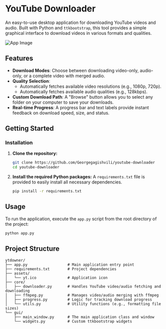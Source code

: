 # YouTube Downloader

An easy-to-use desktop application for downloading YouTube videos and audio.
Built with Python and `ttkbootstrap`, this tool provides a simple graphical interface to download videos in various formats and qualities.

![App Image](https://i.imgur.com/Gao4jIw.png)

## Features

- **Download Modes**: Choose between downloading video-only, audio-only, or a complete video with merged audio.
- **Quality Selection**:
  - Automatically fetches available video resolutions (e.g., 1080p, 720p).
  - Automatically fetches available audio qualities (e.g., 128kbps).
- **Custom Download Path**: A "Browse" button allows you to select any folder on your computer to save your downloads.
- **Real-time Progress**: A progress bar and text labels provide instant feedback on download speed, size, and status.

## Getting Started

### Installation

1.  **Clone the repository:**

    ```bash
    git clone https://github.com/Georgegagishvili/youtube-downloader
    cd youtube-downloader
    ```

2.  **Install the required Python packages:**
    A `requirements.txt` file is provided to easily install all necessary dependencies.
    ```bash
    pip install -r requirements.txt
    ```

## Usage

To run the application, execute the `app.py` script from the root directory of the project:

```bash
python app.py
```

## Project Structure

```
ytdowner/
├── app.py                  # Main application entry point
├── requirements.txt        # Project dependencies
├── assets/
│   └── yt.ico              # Application icon
├── core/
│   ├── downloader.py       # Handles YouTube video/audio fetching and downloading
│   ├── ffmpeg.py           # Manages video/audio merging with ffmpeg
│   ├── progress.py         # Logic for tracking download progress
│   └── utils.py            # Utility functions (e.g., formatting file sizes)
└── gui/
    ├── main_window.py      # The main application class and window
    └── widgets.py          # Custom ttkbootstrap widgets
```